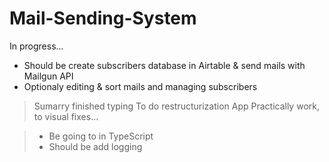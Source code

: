 # Mail-Sending-System
In progress...  
- Should be create subscribers database in Airtable & send mails with Mailgun API  
- Optionaly editing & sort mails and managing subscribers 

>Sumarry finished typing
>To do restructurization App
>Practically work, to visual fixes...

> - Be going to in TypeScript
> - Should be add logging
